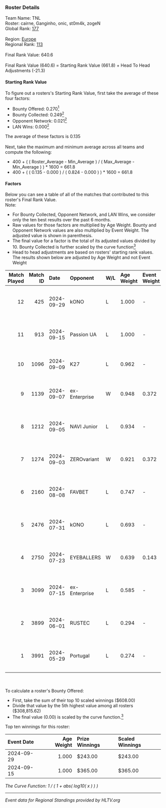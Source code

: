 ### Roster Details<br />
Team Name: TNL<br />
Roster: cairne, Ganginho, onic, st0m4k, zogeN<br />
Global Rank: [177](../../standings_global_2024_10_15.md)<br />
<br />
Region: [Europe]( ../../standings_europe_2024_10_15.md)<br />
Regional Rank: [113]( ../../standings_europe_2024_10_15.md)<br />
<br />
Final Rank Value:  640.6<br />
<br />
Final Rank Value (640.6) = Starting Rank Value (661.8) + Head To Head Adjustments (-21.3)<br />

#### Starting Rank Value<br />
To figure out a rosters's Starting Rank Value, first take the average of these four factors:<br />
- Bounty Offered: 0.270[<sup>1</sup>](#table2)
- Bounty Collected: 0.249[<sup>2</sup>](#table1)
- Opponent Network: 0.021[<sup>2</sup>](#table1)
- LAN Wins: 0.000[<sup>2</sup>](#table1)

The average of these factors is 0.135<br />
<br />
Next, take the maximum and minimum average across all teams and compute the following:<br />
- 400 + ( ( Roster_Average - Min_Average ) / ( Max_Average - Min_Average ) ) * 1600 = 661.8
- 400 + ( ( 0.135 - 0.000 ) / ( 0.824 - 0.000 ) ) * 1600 = 661.8


#### Factors<br />
Below you can see a table of all of the matches that contributed to this roster's Final Rank Value.<br />
Note:<br />

- For Bounty Collected, Opponent Network, and LAN Wins, we consider only the ten best results over the past 6 months.
- Raw values for those factors are multiplied by Age Weight. Bounty and Opponent Network values are also multiplied by Event Weight. The adjusted value is shown in parenthesis.
- The final value for a factor is the total of its adjusted values divided by 10. Bounty Collected is further scaled by the curve function[<sup>3</sup>](#curveFunction)
- Head to head adjustments are based on rosters' starting rank values. The results shown below are adjusted by Age Weight and not Event Weight
<span id="table1"></span><br />


| Match Played | Match ID | Date       | Opponent      | W/L | Age Weight | Event Weight | Bounty Collected | Opponent Network | LAN Wins  | H2H Adj. | Roster                                     |
| -: | -: | :- | :- | :- | :- | :- | :- | :- | :- | -: | :- |
|           12 |      425 | 2024-09-29 | kONO          | L   | 1.000      | -            | -                | -                | -         |    -9.34 | cairne, Ganginho, onic, st0m4k, zogeN      |
|           11 |      913 | 2024-09-15 | Passion UA    | L   | 1.000      | -            | -                | -                | -         |    -4.50 | cairne, Ganginho, onic, st0m4k, zogeN      |
|           10 |     1096 | 2024-09-09 | K27           | L   | 0.962      | -            | -                | -                | -         |   -15.60 | Ganginho, jR, onic, st0m4k, zogeN          |
|            9 |     1139 | 2024-09-07 | ex-Enterprise | W   | 0.948      | 0.372        | 0.025 (0.009)    | 0.463 (0.164)    | 0 (0.000) |    20.59 | Ganginho, onic, remorse, st0m4k, zogeN     |
|            8 |     1212 | 2024-09-05 | NAVI Junior   | L   | 0.934      | -            | -                | -                | -         |    -5.89 | Ganginho, onic, remorse, st0m4k, zogeN     |
|            7 |     1274 | 2024-09-03 | ZEROvariant   | W   | 0.921      | 0.372        | 0.000 (0.000)    | 0.000 (0.000)    | 0 (0.000) |     5.62 | Ganginho, onic, remorse, st0m4k, zogeN     |
|            6 |     2160 | 2024-08-08 | FAVBET        | L   | 0.747      | -            | -                | -                | -         |    -3.94 | Ganginho, onic, remorse, st0m4k, zogeN     |
|            5 |     2476 | 2024-07-31 | kONO          | L   | 0.693      | -            | -                | -                | -         |    -6.53 | Ganginho, remorse, st0m4k, tripex17, zogeN |
|            4 |     2750 | 2024-07-23 | EYEBALLERS    | W   | 0.639      | 0.143        | 0.006 (0.001)    | 0.474 (0.043)    | 0 (0.000) |    14.35 | Ganginho, onic, remorse, st0m4k, zogeN     |
|            3 |     3099 | 2024-07-15 | ex-Enterprise | L   | 0.585      | -            | -                | -                | -         |    -4.19 | Ganginho, onic, remorse, st0m4k, zogeN     |
|            2 |     3899 | 2024-06-01 | RUSTEC        | L   | 0.294      | -            | -                | -                | -         |    -6.68 | Ganginho, onic, remorse, xxlafy, zogeN     |
|            1 |     3991 | 2024-05-29 | Portugal      | L   | 0.274      | -            | -                | -                | -         |    -5.14 | Ganginho, onic, remorse, xxlafy, zogeN     |

<br />
<span id="table2"></span><br />
To calculate a roster's Bounty Offered:<br />

- First, take the sum of their top 10 scaled winnings ($608.00)
- Divide that value by the 5th highest value among all rosters ($308,815.62)
- The final value (0.00) is scaled by the curve function.[<sup>3</sup>](#curveFunction)

Top ten winnings for this roster:<br />

| Event Date | Age Weight | Prize Winnings | Scaled Winnings |
| :- | -: | :- | :- |
| 2024-09-29 |      1.000 | $243.00        | $243.00         |
| 2024-09-15 |      1.000 | $365.00        | $365.00         |


<span id="curveFunction"></span>_The Curve Function: 1 / ( 1 + abs( log10( x ) ) )_<br />

---
_Event data for Regional Standings provided by HLTV.org_<br />
